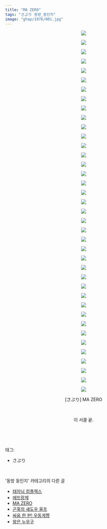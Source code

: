 ```yaml
---
title: "MA ZERO"
tags: "さぷり 동방_동인지"
image: "ghap/1976/001.jpg"
---
```

<div class="article">
<p style="text-align: center; clear: none; float: none;"><img src="{{ site.nasurl }}/ghap/1976/001.jpg"/></p>
<p style="text-align: center; clear: none; float: none;"><img src="{{ site.nasurl }}/ghap/1976/002.jpg"/></p>
<p style="text-align: center; clear: none; float: none;"><img src="{{ site.nasurl }}/ghap/1976/003.jpg"/></p>
<p style="text-align: center; clear: none; float: none;"><img src="{{ site.nasurl }}/ghap/1976/004.jpg"/></p>
<p style="text-align: center; clear: none; float: none;"><img src="{{ site.nasurl }}/ghap/1976/005.jpg"/></p>
<p style="text-align: center; clear: none; float: none;"><img src="{{ site.nasurl }}/ghap/1976/006.jpg"/></p>
<p style="text-align: center; clear: none; float: none;"><img src="{{ site.nasurl }}/ghap/1976/007.jpg"/></p>
<p style="text-align: center; clear: none; float: none;"><img src="{{ site.nasurl }}/ghap/1976/008.jpg"/></p>
<p style="text-align: center; clear: none; float: none;"><img src="{{ site.nasurl }}/ghap/1976/009.jpg"/></p>
<p style="text-align: center; clear: none; float: none;"><img src="{{ site.nasurl }}/ghap/1976/010.jpg"/></p>
<p style="text-align: center; clear: none; float: none;"><img src="{{ site.nasurl }}/ghap/1976/011.jpg"/></p>
<p style="text-align: center; clear: none; float: none;"><img src="{{ site.nasurl }}/ghap/1976/012.jpg"/></p>
<p style="text-align: center; clear: none; float: none;"><img src="{{ site.nasurl }}/ghap/1976/013.jpg"/></p>
<p style="text-align: center; clear: none; float: none;"><img src="{{ site.nasurl }}/ghap/1976/014.jpg"/></p>
<p style="text-align: center; clear: none; float: none;"><img src="{{ site.nasurl }}/ghap/1976/015.jpg"/></p>
<p style="text-align: center; clear: none; float: none;"><img src="{{ site.nasurl }}/ghap/1976/016.jpg"/></p>
<p style="text-align: center; clear: none; float: none;"><img src="{{ site.nasurl }}/ghap/1976/017.jpg"/></p>
<p style="text-align: center; clear: none; float: none;"><img src="{{ site.nasurl }}/ghap/1976/018.jpg"/></p>
<p style="text-align: center; clear: none; float: none;"><img src="{{ site.nasurl }}/ghap/1976/019.jpg"/></p>
<p style="text-align: center; clear: none; float: none;"><img src="{{ site.nasurl }}/ghap/1976/020.jpg"/></p>
<p style="text-align: center; clear: none; float: none;"><img src="{{ site.nasurl }}/ghap/1976/021.jpg"/></p>
<p style="text-align: center; clear: none; float: none;"><img src="{{ site.nasurl }}/ghap/1976/022.jpg"/></p>
<p style="text-align: center; clear: none; float: none;"><img src="{{ site.nasurl }}/ghap/1976/023.jpg"/></p>
<p style="text-align: center; clear: none; float: none;"><img src="{{ site.nasurl }}/ghap/1976/024.jpg"/></p>
<p style="text-align: center; clear: none; float: none;"><img src="{{ site.nasurl }}/ghap/1976/025.jpg"/></p>
<p style="text-align: center; clear: none; float: none;"><img src="{{ site.nasurl }}/ghap/1976/026.jpg"/></p>
<p style="text-align: center; clear: none; float: none;"><img src="{{ site.nasurl }}/ghap/1976/027.jpg"/></p>
<p style="text-align: center; clear: none; float: none;"><img src="{{ site.nasurl }}/ghap/1976/028.jpg"/></p>
<p style="text-align: center; clear: none; float: none;"><img src="{{ site.nasurl }}/ghap/1976/029.jpg"/></p>
<p style="text-align: center; clear: none; float: none;"><img src="{{ site.nasurl }}/ghap/1976/030.jpg"/></p>
<p style="text-align: center; clear: none; float: none;"><img src="{{ site.nasurl }}/ghap/1976/031.jpg"/></p>
<p style="text-align: center; clear: none; float: none;"><img src="{{ site.nasurl }}/ghap/1976/032.jpg"/></p>
<p style="text-align: center; clear: none; float: none;"><img src="{{ site.nasurl }}/ghap/1976/033.jpg"/></p>
<p style="text-align: center; clear: none; float: none;"><img src="{{ site.nasurl }}/ghap/1976/034.jpg"/></p>
<p style="text-align: center; clear: none; float: none;"><img src="{{ site.nasurl }}/ghap/1976/035.jpg"/></p>
<p style="text-align: center; clear: none; float: none;"><img src="{{ site.nasurl }}/ghap/1976/036.jpg"/></p>
<p style="text-align: center; clear: none; float: none;"><img src="{{ site.nasurl }}/ghap/1976/037.jpg"/></p>
<p style="text-align: center; clear: none; float: none;"><img src="{{ site.nasurl }}/ghap/1976/038.jpg"/></p>
<p style="text-align: center; clear: none; float: none;"><img src="{{ site.nasurl }}/ghap/1976/039.jpg"/></p>
<p style="text-align: center; clear: none; float: none;">[さぷり] MA ZERO</p>
<p style="text-align: center; clear: none; float: none;"><br/></p>
<p style="text-align: center; clear: none; float: none;">이 서클 끝.</p>
<p><br/></p>
</div><br/>
<div class="tagTrail">
<p>태그: </p>
<ul>
<li>さぷり</li>
</ul>
</div><br/>
<div class="another">
<p>'동방 동인지' 카테고리의 다른 글</p>
<ul>
<li><a href="/2016-09-03-ghap_1978">태자님 컴플렉스</a></li>
<li><a href="/2016-09-03-ghap_1977">에뜨랑제</a></li>
<li><a href="/2016-09-03-ghap_1976">MA ZERO</a></li>
<li><a href="/2016-09-03-ghap_1975">곤혹의 섀도우 울프</a></li>
<li><a href="/2016-09-03-ghap_1973">싸움 한 판! 우동게쨩</a></li>
<li><a href="/2016-09-03-ghap_1972">왕은 누우구</a></li>
</ul>
</div><br/>
<div class="cb_module cb_fluid">
<div class="cb_wrt cb_profile">
</div><!-- commentList close -->
</div><br/>
